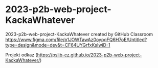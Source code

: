# 2023-p2b-web-project-KackaWhatever
2023-p2b-web-project-KackaWhatever created by GitHub Classroom
https://www.figma.com/file/p1JOWTawAz0oypqFQ6H7oE/Untitled?type=design&mode=dev&t=CF64UYGrfxKsIwiD-1 

Projekt odkaz (https://pslib-cz.github.io/2023-p2b-web-project-KackaWhatever/)
